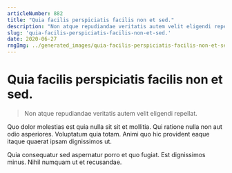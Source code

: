 ```yaml
---
articleNumber: 882
title: "Quia facilis perspiciatis facilis non et sed."
description: "Non atque repudiandae veritatis autem velit eligendi repellat."
slug: 'quia-facilis-perspiciatis-facilis-non-et-sed.'
date: 2020-06-27
rngImg: ../generated_images/quia-facilis-perspiciatis-facilis-non-et-sed..jpg
---
```


# Quia facilis perspiciatis facilis non et sed.

> Non atque repudiandae veritatis autem velit eligendi repellat.

Quo dolor molestias est quia nulla sit sit et mollitia. Qui ratione nulla non aut odio asperiores. Voluptatum quia totam. Animi quo hic provident eaque itaque quaerat ipsam dignissimos ut.
 Quia consequatur sed aspernatur porro et quo fugiat. Est dignissimos minus. Nihil numquam ut et recusandae.
